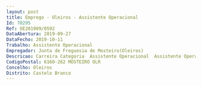```yaml
--- 
layout: post
title: Emprego - Oleiros - Assistente Operacional
Id: 70295
Ref: OE201909/0592
DataAbertura: 2019-09-27
DataFecho: 2019-10-11
Trabalho: Assistente Operacional
Empregador: Junta de Freguesia de Mosteiro(Oleiros)
Descricao: Carreira Categoria  Assistente Operacional  Assistente Operacional (Ref. A)   1 posto de trabalho. Atribuições Competências Atividades  Exercício de funções operacionais, como cuidador designadamente a) Funções primárias de cuidador  higiene do utente, a manutenção e higienização do espaço onde se encontra o utente b) Funções de monitorização  monitorização básica do estado de saúde do utente c) Funções de alimentação d) Funções de gestão de medicação.e) Outras tarefas que lhe sejam indicadas enquadradas no conteúdo funcional de grau 1.Carreira Categoria  Assistente Operacional  Assistente Operacional (Ref. B)   1 posto de trabalho.  Atribuições Competências Atividades  Exercício de funções operacionais área da Limpeza Urbana, Jardins e Cemitério, designadamente a) Condução dos veículos da Freguesia b) Manutenção e limpeza de espaços verdes c) Manutenção e limpeza do Cemitério da Freguesia d) Funções genéricas de coveiro e) Varredura e limpeza de ruas, vias públicas e sarjetas f) Outras tarefas que lhe sejam indicadas enquadradas no conteúdo funcional de grau 1.
CodigoPostal: 6160-262 MOSTEIRO OLR
Concelho: Oleiros
Distrito: Castelo Branco
--- 
```

